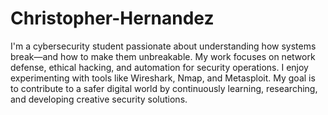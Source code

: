 # Christopher-Hernandez

I'm a cybersecurity student passionate about understanding how systems break—and how to make them unbreakable. My work focuses on network defense, ethical hacking, and automation for security operations. I enjoy experimenting with tools like Wireshark, Nmap, and Metasploit. My goal is to contribute to a safer digital world by continuously learning, researching, and developing creative security solutions.
